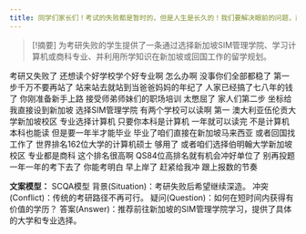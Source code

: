 ```yaml
---
title: 同学们家长们！考试的失败都是暂时的，但是人生是长久的！我们要解决眼前的问题，而不是呆在原地不动！要动起来家人们！留学 
---
```

 > [!摘要]
为考研失败的学生提供了一条通过选择新加坡SIM管理学院、学习计算机或商科专业、并利用所学知识在新加坡或回国工作的留学规划。

考研又失败了
还想读个好学校学个好专业啊
怎么办啊
没事你们全部都稳了
第一步千万不要再站了
站来站去就站到当爸爸妈妈的年纪了
人家已经搞了七八年的钱了
你刚准备新手上路
接受师弟师妹们的职场培训
太憋屈了
家人们第二步
坐标给我直接设到新加坡
选择SIM管理学院
有两个学校可以读啊
第一
澳大利亚伍伦贡大学新加坡校区
专业选择计算机
只要你本科是计算机
一年就可以读完
不是计算机
本科也能读
但是要一年半才能毕业
毕业了咱们直接在新加坡马来西亚
或者回国找工作了
世界排名162位大学的计算机硕士
够用了
或者咱们选择伯明翰大学新加坡校区
专业都是商科
这个排名很高啊
QS84位高排名就有机会冲好单位了
别再投题一年一年的考下去了
你能考明白
早上岸了
赶紧给我冲
跟上报数的节奏

**文案模型：**
SCQA模型
背景(Situation)：考研失败后希望继续深造。
冲突(Conflict)：传统的考研路径不再可行。
疑问(Question)：如何在短时间内获得有价值的学历？
答案(Answer)：推荐前往新加坡的SIM管理学院学习，提供了具体的大学和专业选择。
